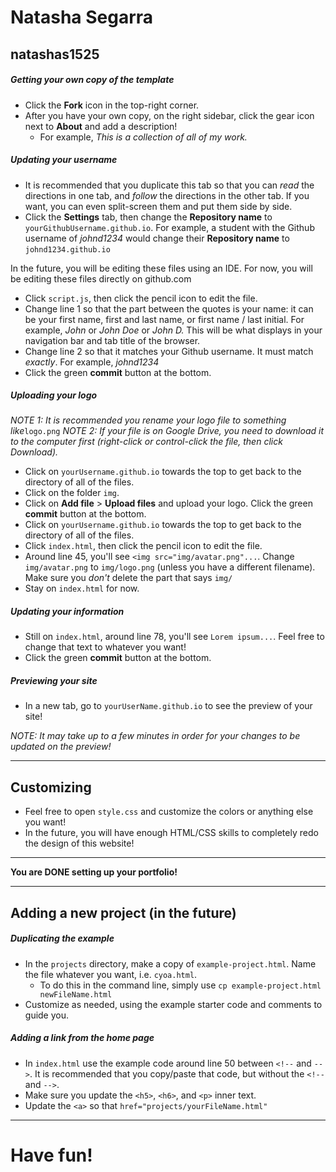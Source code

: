 # Natasha Segarra

## natashas1525

##### Getting your own copy of the template

* Click the **Fork** icon in the top-right corner.
* After you have your own copy, on the right sidebar, click the gear icon next to **About** and add a description!
  * For example, _This is a collection of all of my work._

##### Updating your username

* It is recommended that you duplicate this tab so that you can _read_ the directions in one tab, and _follow_ the directions in the other tab. If you want, you can even split-screen them and put them side by side.
* Click the **Settings** tab, then change the **Repository name** to `yourGithubUsername.github.io`. For example, a student with the Github username of _johnd1234_ would change their **Repository name** to `johnd1234.github.io`

In the future, you will be editing these files using an IDE. For now, you will be editing these files directly on github.com


* Click `script.js`, then click the pencil icon to edit the file.
* Change line 1 so that the part between the quotes is your name: it can be your first name, first and last name, or first name / last initial. For example, _John_ or _John Doe_ or _John D._ This will be what displays in your navigation bar and tab title of the browser.
* Change line 2 so that it matches your Github username. It must match _exactly_. For example, _johnd1234_
* Click the green **commit** button at the bottom.

##### Uploading your logo

_NOTE 1: It is recommended you rename your logo file to something like_`logo.png`
_NOTE 2: If your file is on Google Drive, you need to download it to the computer first (right-click or control-click the file, then click Download)._

* Click on `yourUsername.github.io` towards the top to get back to the directory of all of the files.
* Click on the folder `img`.
* Click on **Add file** > **Upload files** and upload your logo. Click the green **commit** button at the bottom.
* Click on `yourUsername.github.io` towards the top to get back to the directory of all of the files.
* Click `index.html`, then click the pencil icon to edit the file.
* Around line 45, you'll see `<img src="img/avatar.png"...`. Change `img/avatar.png` to `img/logo.png` (unless you have a different filename). Make sure you _don't_ delete the part that says `img/`
* Stay on `index.html` for now.

##### Updating your information

* Still on `index.html`, around line 78, you'll see `Lorem ipsum...`. Feel free to change that text to whatever you want!
* Click the green **commit** button at the bottom.

##### Previewing your site

* In a new tab, go to `yourUserName.github.io` to see the preview of your site!

_NOTE: It may take up to a few minutes in order for your changes to be updated on the preview!_

---

## Customizing

* Feel free to open `style.css` and customize the colors or anything else you want!
* In the future, you will have enough HTML/CSS skills to completely redo the design of this website!

---

**You are DONE setting up your portfolio!**

---

## Adding a new project (in the future)

##### Duplicating the example

* In the `projects` directory, make a copy of `example-project.html`. Name the file whatever you want, i.e. `cyoa.html`.
  * To do this in the command line, simply use `cp example-project.html newFileName.html`
* Customize as needed, using the example starter code and comments to guide you.

##### Adding a link from the home page

* In `index.html` use the example code around line 50 between `<!--` and `-->`. It is recommended that you copy/paste that code, but without the `<!--` and `-->`.
* Make sure you update the `<h5>`, `<h6>`, and `<p>` inner text.
* Update the `<a>` so that `href="projects/yourFileName.html"`

---

# Have fun!
